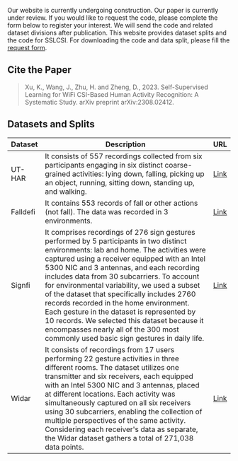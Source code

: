 Our website is currently undergoing construction.
Our paper is currently under review. If you would like to request the code, please complete the form below to register your interest. We will send the code and related dataset divisions after publication.
This website provides dataset splits and the code for SSLCSI.
For downloading the code and data split, please fill the [request form](https://docs.google.com/forms/d/e/1FAIpQLScgXk6Ok33BL4S49cVRtQ-65mZu1Q1qZHgqFvtNEmCUBCfniA/viewform?usp=sf_link).

## Cite the Paper
> Xu, K., Wang, J., Zhu, H. and Zheng, D., 2023. Self-Supervised Learning for WiFi CSI-Based Human Activity Recognition: A Systematic Study. arXiv preprint arXiv:2308.02412.


## Datasets and Splits

| Dataset | Description | URL |
| ----- | ----------- | ---- |
| UT-HAR | It consists of 557 recordings collected from six participants engaging in six distinct coarse-grained activities: lying down, falling, picking up an object, running, sitting down, standing up, and walking. | [Link](https://github.com/ermongroup/Wifi_Activity_Recognition) |
| Falldefi | It contains 553 records of fall or other actions (not fall). The data was recorded in 3 environments.| [Link](https://github.com/dmsp123/FallDeFi) |
| Signfi | It comprises recordings of 276 sign gestures performed by 5 participants in two distinct environments: lab and home. The activities were captured using a receiver equipped with an Intel 5300 NIC and 3 antennas, and each recording includes data from 30 subcarriers.  To account for environmental variability, we used a subset of the dataset that specifically includes 2760 records recorded in the home environment.  Each gesture in the dataset is represented by 10 records. We selected this dataset because it encompasses nearly all of the 300 most commonly used basic sign gestures in daily life. | [Link](https://yongsen.github.io/SignFi/) |
| Widar | It consists of recordings from 17 users performing 22 gesture activities in three different rooms. The dataset utilizes one transmitter and six receivers, each equipped with an Intel 5300 NIC and 3 antennas, placed at different locations. Each activity was simultaneously captured on all six receivers using 30 subcarriers, enabling the collection of multiple perspectives of the same activity. Considering each receiver's data as separate, the Widar dataset gathers a total of 271,038 data points. | [Link](http://tns.thss.tsinghua.edu.cn/widar3.0/) |




